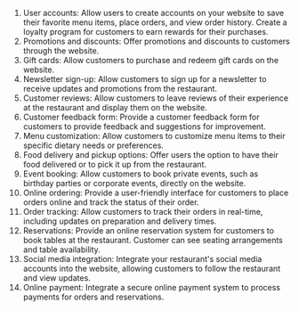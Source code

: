 1.	User accounts: Allow users to create accounts on your website to save their favorite menu items, place orders, and view order history. Create a loyalty program for customers to earn rewards for their purchases.
2.	Promotions and discounts: Offer promotions and discounts to customers through the website.
3.	Gift cards: Allow customers to purchase and redeem gift cards on the website.
4.	Newsletter sign-up: Allow customers to sign up for a newsletter to receive updates and promotions from the restaurant.
5.	Customer reviews: Allow customers to leave reviews of their experience at the restaurant and display them on the website.
6.	Customer feedback form: Provide a customer feedback form for customers to provide feedback and suggestions for improvement.
7.	Menu customization: Allow customers to customize menu items to their specific dietary needs or preferences.
8.	Food delivery and pickup options: Offer users the option to have their food delivered or to pick it up from the restaurant.
9.	Event booking: Allow customers to book private events, such as birthday parties or corporate events, directly on the website.
10.	Online ordering: Provide a user-friendly interface for customers to place orders online and track the status of their order.
11.	Order tracking: Allow customers to track their orders in real-time, including updates on preparation and delivery times.
12.	Reservations: Provide an online reservation system for customers to book tables at the restaurant. Customer can see seating arrangements and table availability.
13.	Social media integration: Integrate your restaurant's social media accounts into the website, allowing customers to follow the restaurant and view updates.
14.	Online payment: Integrate a secure online payment system to process payments for orders and reservations.